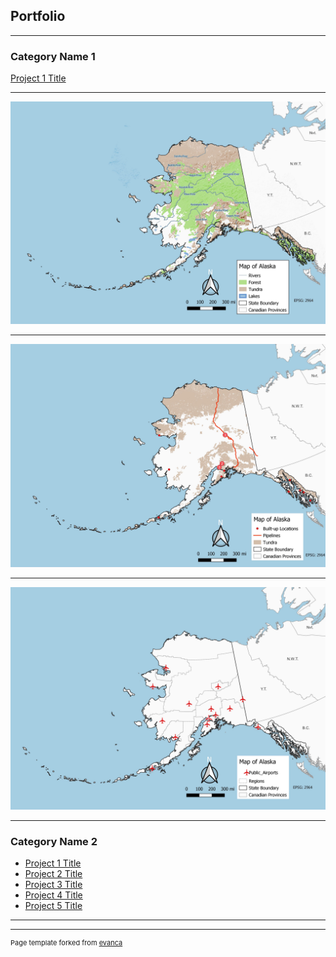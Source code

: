 ## Portfolio

---

### Category Name 1 

[Project 1 Title](/sample_page)

---
 <img src="images/Map1.jpg?raw=true"/>

 
---
<img src="images/Map2.jpg?raw=true"/>


---
<img src="images/Map3.jpg?raw=true"/>


---
### Category Name 2

- [Project 1 Title](http://example.com/)
- [Project 2 Title](http://example.com/)
- [Project 3 Title](http://example.com/)
- [Project 4 Title](http://example.com/)
- [Project 5 Title](http://example.com/)

---




---
<p style="font-size:11px">Page template forked from <a href="https://github.com/evanca/quick-portfolio">evanca</a></p>
<!-- Remove above link if you don't want to attibute -->
